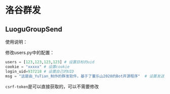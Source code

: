 # 洛谷群发

## LuoguGroupSend

使用说明：

修改users.py中的配置：
```python
users = [123,123,123,123] # 设置目标的uid
cookie = "xxxxx" # 设置cookie
login_uid=937218 # 设置自己的UID
msg = "这是由_YuTian_制作的群发软件，基于了董乐山2020的Bot开源程序"  # 设置发送消息
```
`csrf-token`是可以直接获取的，可以不需要修改
